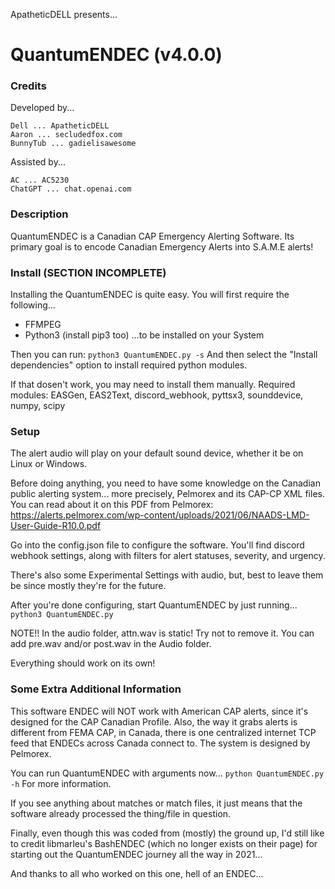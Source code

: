 ApatheticDELL presents...
# QuantumENDEC (v4.0.0)

### Credits
Developed by...
```
Dell ... ApatheticDELL
Aaron ... secludedfox.com
BunnyTub ... gadielisawesome
```

Assisted by...
```
AC ... AC5230
ChatGPT ... chat.openai.com
```

### Description
QuantumENDEC is a Canadian CAP Emergency Alerting Software. Its primary goal is to encode Canadian Emergency Alerts into S.A.M.E alerts!

### Install (SECTION INCOMPLETE)
Installing the QuantumENDEC is quite easy.
You will first require the following...
- FFMPEG
- Python3 (install pip3 too)
...to be installed on your System

Then you can run:
```python3 QuantumENDEC.py -s```
And then select the "Install dependencies" option to install required python modules.  

If that dosen't work, you may need to install them manually.
Required modules: EASGen, EAS2Text, discord_webhook, pyttsx3, sounddevice, numpy, scipy

### Setup
The alert audio will play on your default sound device, whether it be on Linux or Windows.

Before doing anything, you need to have some knowledge on the Canadian public alerting system... more precisely, Pelmorex and its CAP-CP XML files.
You can read about it on this PDF from Pelmorex: https://alerts.pelmorex.com/wp-content/uploads/2021/06/NAADS-LMD-User-Guide-R10.0.pdf

Go into the config.json file to configure the software.
You'll find discord webhook settings, along with filters for alert statuses, severity, and urgency.

There's also some Experimental Settings with audio, but, best to leave them be since mostly they're for the future.

After you're done configuring, start QuantumENDEC by just running...
```python3 QuantumENDEC.py```

NOTE!!
In the audio folder, attn.wav is static! Try not to remove it.
You can add pre.wav and/or post.wav in the Audio folder.

Everything should work on its own!

### Some Extra Additional Information
This software ENDEC will NOT work with American CAP alerts, since it's designed for the CAP Canadian Profile. Also, the way it grabs alerts is different from FEMA CAP, in Canada, there is one centralized internet TCP feed that ENDECs across Canada connect to. The system is designed by Pelmorex.

You can run QuantumENDEC with arguments now...
```python QuantumENDEC.py -h```
For more information.

If you see anything about matches or match files, it just means that the software already processed the thing/file in question.

Finally, even though this was coded from (mostly) the ground up, I'd still like to credit libmarleu's BashENDEC (which no longer exists on their page) for starting out the QuantumENDEC journey all the way in 2021...

And thanks to all who worked on this one, hell of an ENDEC...
